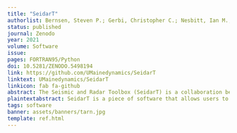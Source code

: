 ```yaml
---
title: "SeidarT"
authorlist: Bernsen, Steven P.; Gerbi, Christopher C.; Nesbitt, Ian M.; Hill, Ann; Vel, Senthil; Christianson, Knut; Campbell, Seth W.;  Hills, Ben
status: published
journal: Zenodo
year: 2021
volume: Software
issue:
pages: FORTRAN95/Python
doi: 10.5281/ZENODO.5498194
link: https://github.com/UMainedynamics/SeidarT
linktext: UMainedynamics/SeidarT
linkicon: fab fa-github
abstract: The Seismic and Radar Toolbox (SeidarT) is a collaboration between the Universities of Maine and Washington to provide an open source platform for forward modeling elastic (seismic) and electromagnetic (radar) wave propagation. The major objective of the project is to easily and quickly implement isotropic and anisotropic complex geometries and/or velocity structures to investigate, and plan field campaigns to image local and regional subsurface structure, particularly for the cryosphere. Larger problems require the curvature of the Earth to be taken into consideration.
plaintextabstract: SeidarT is a piece of software that allows users to mathematically model the behavior of electromagnetic and seismic waves in various liquid and solid substances. This is particularly useful when a user wants to establish evidence that a given survey site has a particular set of physical properties and/or geometries that may make survey results look a certain way.
tags: software
banner: assets/banners/tarn.jpg
template: ref.html
---
```


